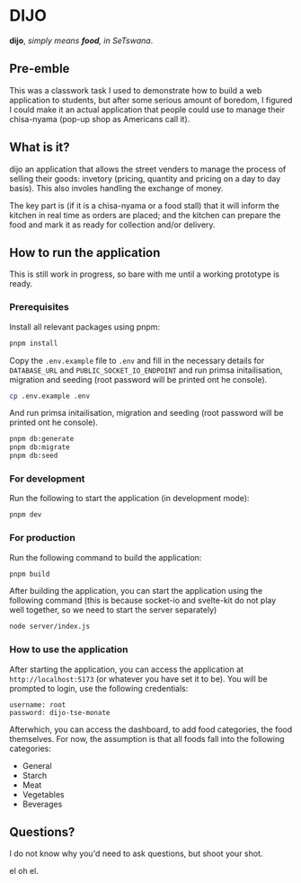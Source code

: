 # DIJO

**dijo**, _simply means **food**, in SeTswana_.

## Pre-emble

This was a classwork task I used to demonstrate how to build a web application to students, but after some serious amount of boredom, I figured I could make it an actual application that people could use to manage their chisa-nyama (pop-up shop as Americans call it).

## What is it?

dijo an application that allows the street venders to manage the process of selling their goods: invetory (pricing, quantity and pricing on a day to day basis). This also involes handling the exchange of money.

The key part is (if it is a chisa-nyama or a food stall) that it will inform the kitchen in real time as orders are placed; and the kitchen can prepare the food and mark it as ready for collection and/or delivery.

## How to run the application

This is still work in progress, so bare with me until a working prototype is ready.

### Prerequisites

Install all relevant packages using pnpm:

```bash
pnpm install
```

Copy the `.env.example` file to `.env` and fill in the necessary details for `DATABASE_URL` and `PUBLIC_SOCKET_IO_ENDPOINT` and run primsa initailisation, migration and seeding (root password will be printed ont he console).

```bash
cp .env.example .env
```

And run primsa initailisation, migration and seeding (root password will be printed ont he console).

```bash
pnpm db:generate
pnpm db:migrate
pnpm db:seed
```

### For development

Run the following to start the application (in development mode):

```bash
pnpm dev
```

### For production

Run the following command to build the application:

```bash
pnpm build
```

After building the application, you can start the application using the following command (this is because socket-io and svelte-kit do not play well together, so we need to start the server separately)

```bash
node server/index.js
```

### How to use the application

After starting the application, you can access the application at `http://localhost:5173` (or whatever you have set it to be). You will be prompted to login, use the following credentials:

```code
username: root
password: dijo-tse-monate
```

Afterwhich, you can access the dashboard, to add food categories, the food themselves. For now, the assumption is that all foods fall into the following categories:

- General
- Starch
- Meat
- Vegetables
- Beverages

## Questions?

I do not know why you'd need to ask questions, but shoot your shot.

el oh el.
